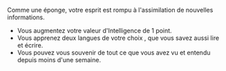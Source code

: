﻿---
id: general_feats_fr.md#docte
name: Docte
---
Comme une éponge, votre esprit est rompu à l'assimilation de nouvelles informations.

* Vous augmentez votre valeur d'Intelligence de 1 point.
* Vous apprenez deux langues de votre choix , que vous savez aussi lire et écrire.
* Vous pouvez vous souvenir de tout ce que vous avez vu et entendu depuis moins d'une semaine.

